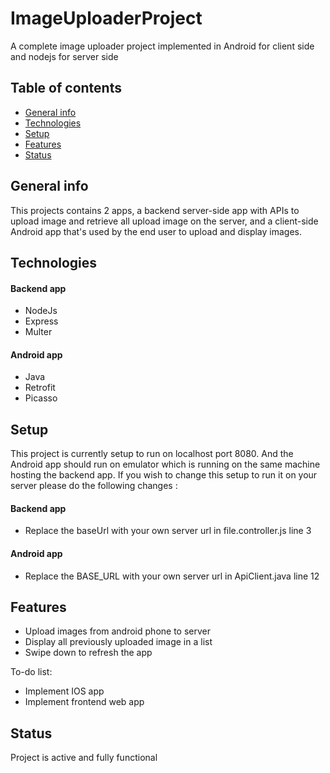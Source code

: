 # ImageUploaderProject
A complete image uploader project implemented in Android for client side and nodejs for server side


## Table of contents
* [General info](#general-info)
* [Technologies](#technologies)
* [Setup](#setup)
* [Features](#features)
* [Status](#status)

## General info
This projects contains 2 apps, a backend server-side app with APIs to upload image and retrieve all upload image on the server, and a client-side Android app that's used by the end user to upload and display images.

## Technologies
#### Backend app
* NodeJs
* Express
* Multer
#### Android app
* Java
* Retrofit
* Picasso

## Setup
This project is currently setup to run on localhost port 8080. And the Android app should run on emulator which is running on the same machine hosting the backend app. If you wish to change this setup to run it on your server please do the following changes :
#### Backend app
* Replace the baseUrl with your own server url in file.controller.js line 3
#### Android app
* Replace the BASE_URL with your own server url in ApiClient.java line 12

## Features
* Upload images from android phone to server
* Display all previously uploaded image in a list
* Swipe down to refresh the app

To-do list:
* Implement IOS app
* Implement frontend web app

## Status
Project is active and fully functional

